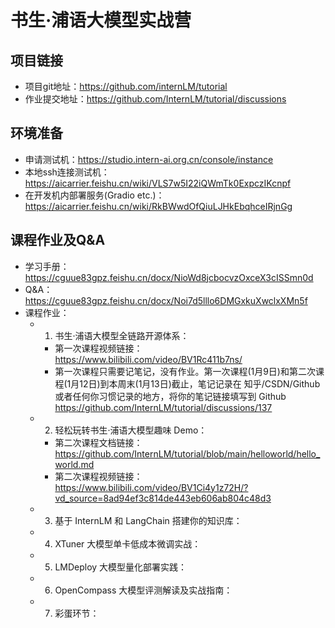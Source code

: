 # 书生·浦语大模型实战营

## 项目链接
- 项目git地址：https://github.com/internLM/tutorial
- 作业提交地址：https://github.com/InternLM/tutorial/discussions

## 环境准备
- 申请测试机：https://studio.intern-ai.org.cn/console/instance
- 本地ssh连接测试机：https://aicarrier.feishu.cn/wiki/VLS7w5I22iQWmTk0ExpczIKcnpf
- 在开发机内部署服务(Gradio etc.)：https://aicarrier.feishu.cn/wiki/RkBWwdOfQiuLJHkEbqhceIRjnGg

## 课程作业及Q&A
- 学习手册：https://cguue83gpz.feishu.cn/docx/NioWd8jcbocvzOxceX3cISSmn0d
- Q&A：https://cguue83gpz.feishu.cn/docx/Noi7d5lllo6DMGxkuXwclxXMn5f
- 课程作业：
  - 1. 书生·浦语大模型全链路开源体系：
    - 第一次课程视频链接：https://www.bilibili.com/video/BV1Rc411b7ns/
    - 第一次课程只需要记笔记，没有作业。第一次课程(1月9日)和第二次课程(1月12日)到本周末(1月13日)截止，笔记记录在 知乎/CSDN/Github 或者任何你习惯记录的地方，将你的笔记链接填写到 Github https://github.com/InternLM/tutorial/discussions/137
  - 2. 轻松玩转书生·浦语大模型趣味 Demo：
    - 第二次课程文档链接：https://github.com/InternLM/tutorial/blob/main/helloworld/hello_world.md
    - 第二次课程视频链接：https://www.bilibili.com/video/BV1Ci4y1z72H/?vd_source=8ad94ef3c814de443eb606ab804c48d3
  - 3. 基于 InternLM 和 LangChain 搭建你的知识库：
  - 4. XTuner 大模型单卡低成本微调实战：
  - 5. LMDeploy 大模型量化部署实践：
  - 6. OpenCompass 大模型评测解读及实战指南：
  - 7. 彩蛋环节：